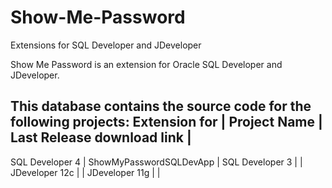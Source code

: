 Show-Me-Password
================

Extensions for SQL Developer and JDeveloper

Show Me Password is an extension for Oracle SQL Developer and JDeveloper.


This database contains the source code for the following projects:
Extension for	|	Project Name 					|	Last Release download link |
------------------------------------------------------------------------------------
SQL Developer 4 |	ShowMyPasswordSQLDevApp			|
SQL Developer 3 |									            |
JDeveloper 12c 	|									            |
JDeveloper 11g 	|									            |

